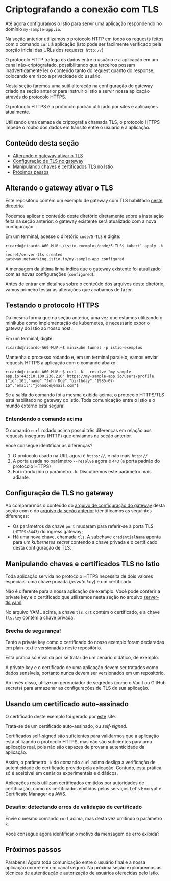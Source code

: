 # Criptografando a conexão com TLS

Até agora configuramos o Istio para servir uma aplicação respondendo no domínio `my-sample-app.io`.

Na seção anterior utilizamos o protocolo HTTP em todos os requests feitos com o comando `curl` à aplicação
(isto pode ser facilmente verificado pela porção inicial das URLs dos requests: `http://`)

O protocolo HTTP trafega os dados entre o usuário e a aplicação em um canal não-criptografado, possibilitando
que terceiros possam inadvertidamente ler o conteúdo tanto do request quanto do response, colocando em
risco a privacidade do usuário.

Nesta seção faremos uma sutil alteração na configuração do gateway criado na seção anterior para
instruir o Istio a servir nossa aplicação através do protocolo HTTPS.

O protocolo HTTPS é o protocolo padrão utilizado por sites e aplicações atualmente.

Utilizando uma camada de criptografia chamada TLS, o protocolo HTTPS impede o roubo dos dados em trânsito entre
o usuário e a aplicação.

## Conteúdo desta seção

* [Alterando o gateway ativar o TLS](#alterando_gateway)
* [Configuração de TLS no gateway](#configuracao)
* [Manipulando chaves e certificados TLS no Istio](#chaves_certificados)
* [Próximos passos](#proximos_passos)

## <a name="alterando_gateway"></a> Alterando o gateway ativar o TLS

Este repositório contém um exemplo de gateway com TLS habilitado [neste diretório](https://github.com/ribaptista/istio-exemplos/tree/main/code/5-TLS).

Podemos aplicar o conteúdo deste diretório diretamente sobre a instalação feita na seção anterior: o gateway existente será atualizado com a nova configuração.

Em um terminal, acesse o diretório `code/5-TLS` e digite:

```console
ricardo@ricardo-A60-MUV:~/istio-exemplos/code/5-TLS$ kubectl apply -k .
secret/server-tls created
gateway.networking.istio.io/my-sample-app configured
```

A mensagem da última linha indica que o gateway existente foi atualizado com as novas configurações (`configured`).

Antes de entrar em detalhes sobre o conteúdo dos arquivos deste diretório, vamos primeiro testar as alterações que acabamos de fazer.

## Testando o protocolo HTTPS

Da mesma forma que na seção anterior, uma vez que estamos utilizando o minikube como implementação de kubernetes,
é necessário expor o gateway do Istio ao nosso host.

Em um terminal, digite:

```console
ricardo@ricardo-A60-MUV:~$ minikube tunnel -p istio-exemplos
```

Mantenha o processo rodando e, em um terminal paralelo, vamos enviar requests HTTPS à aplicação com o comando abaixo:

```console
ricardo@ricardo-A60-MUV:~$ curl -k --resolve "my-sample-app.io:443:10.100.236.210" https://my-sample-app.io/users/profile
{"id":101,"name":"John Doe","birthday":"1985-07-15","email":"johndoe@email.com"}
```

Se a saída do comando foi a mesma exibida acima, o protocolo HTTPS/TLS está habilitado no gateway do Istio. 
Toda comunicação entre o Istio e o mundo externo está segura!

### Entendendo o comando acima

O comando `curl` rodado acima possui três diferenças em relação aos requests inseguros (HTTP) que enviamos na seção anterior.

Você consegue identificar as diferenças?

1. O protocolo usado na URL agora é `https://`, e não mais `http://`
2. A porta usada no parâmetro `--resolve` agora é `443` (a porta padrão do protocolo HTTPS)
3. Foi introduzido o parâmetro `-k`. Discutiremos este parâmetro mais adiante.

## <a name="configuracao"></a> Configuração de TLS no gateway 

Ao compararmos o conteúdo do [arquivo de configuração do gateway](code/5-TLS/gateway.yaml) desta seção com
o do [arquivo da seção anterior](code/4-Gateway/gateway.yaml) identificamos as seguintes diferenças:

* Os parâmetros da chave `port` mudaram para referir-se à porta TLS (`HTTPS:8443`) do ingress gateway;
* Há uma nova chave, chamada `tls`. A subchave `credentialName` aponta para um *kubernetes secret* contendo 
a chave privada e o certificado desta configuração de TLS.

## <a name="chaves_certificados"></a> Manipulando chaves e certificados TLS no Istio

Toda aplicação servida no protocolo HTTPS necessita de dois valores especiais: uma chave privada (*private key*) e um certificado.

Não é diferente para a nossa aplicação de exemplo. 
Você pode conferir a private key e o certificado que utilizamos nesta seção no arquivo [server-tls.yaml](code/5-TLS/server-tls.yaml).

No arquivo YAML acima, a chave `tls.crt` contém o certificado, e a chave `tls.key` contém a chave privada.

### Brecha de segurança!

Tanto a private key como o certificado do nosso exemplo foram declaradas em plain-text e versionadas neste repositório.

Esta prática só é valida por se tratar de um cenário didático, de exemplo.

A private key e o certificado de uma aplicação devem ser tratados como dados sensíveis, portanto nunca devem ser versionados em um repositório.

Ao invés disso, utilize um gerenciador de segredos (como o Vault ou GitHub secrets) para armazenar as configurações de TLS de sua aplicação.

## Usando um certificado auto-assinado

O certificado deste exemplo foi gerado por [este](https://www.selfsignedcertificate.com/) site.

Trata-se de um certificado auto-assinado, ou *self-signed*. 

Certificados self-signed são suficientes para validarmos que a aplicação está utilizando o protocolo HTTPS, 
mas não são suficientes para uma aplicação real, pois não são capazes de provar a autenticidade da aplicação.

Assim, o parâmetro `-k` do comando `curl` acima desliga a verificação de autenticidade do certificado provido
pela aplicação. Contudo, esta prática só é aceitável em cenários experimentais e didáticos.

Aplicações reais utilizam certificados emitidos por autoridades de certificação, como os certificados emitidos
pelos serviços Let's Encrypt e Certificate Manager da AWS.

### Desafio: detectando erros de validação de certificado

Envie o mesmo comando `curl` acima, mas desta vez omitindo o parâmetro `-k`.

Você consegue agora identificar o motivo da mensagem de erro exibida?

## <a name="proximos_passos"></a> Próximos passos

Parabéns! Agora toda comunicação entre o usuário final e a nossa aplicação ocorre em um canal seguro. 
Na próxima seção exploraremos as técnicas de autenticação e autorização de usuários oferecidas pelo Istio.
